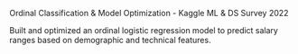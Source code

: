 Ordinal Classification & Model Optimization - Kaggle ML & DS Survey 2022           

Built and optimized an ordinal logistic regression model to predict salary ranges based on demographic and technical features.
